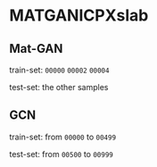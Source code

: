 MATGANICPXslab
==============
Mat-GAN
--------------
train-set: `00000` `00002` `00004`

test-set: the other samples

GCN
--------
train-set: from `00000` to `00499`

test-set:  from `00500` to `00999`
